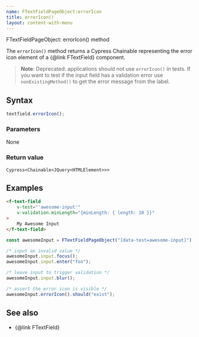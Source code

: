 ```yaml
---
name: FTextFieldPageObject:errorIcon
title: errorIcon()
layout: content-with-menu
---
```


FTextFieldPageObject: errorIcon() method

The `errorIcon()` method returns a Cypress Chainable representing the error icon element of a {@link FTextField} component.

> **Note**: Deprecated: applications should not use `errorIcon()` in tests. If you want to test if the input field has a validation error use `nonExistingMethod()` to get the error message from the label.

## Syntax

```ts
textfield.errorIcon();
```

### Parameters

None

### Return value

`Cypress<Chainable<JQuery<HTMLElement>>>`

## Examples

```html
<f-text-field
    v-test="'awesome-input'"
    v-validation.minLength="{minLength: { length: 10 }}"
>
    My Awesome Input
</f-text-field>
```

```ts
const awesomeInput = FTextFieldPageObject("[data-test=awesome-input]");

/* input an invalid value */
awesomeInput.input.focus();
awesomeInput.input.enter("foo");

/* leave input to trigger validation */
awesomeInput.input.blur();

/* assert the error icon is visible */
awesomeInput.errorIcon().should("exist");
```

## See also

-   {@link FTextField}
